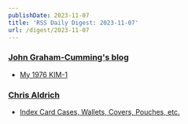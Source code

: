 ```yaml
---
publishDate: 2023-11-07
title: 'RSS Daily Digest: 2023-11-07'
url: /digest/2023-11-07
---
```


### [John Graham-Cumming's blog](http://blog.jgc.org/)

  * [My 1976 KIM-1](http://blog.jgc.org/feeds/1174740881283657034/comments/default)
  
### [Chris Aldrich](https://boffosocko.com/)

  * [Index Card Cases, Wallets, Covers, Pouches, etc.](https://boffosocko.com/2023/11/06/index-card-cases-wallets-covers-pouches-etc/)
  
